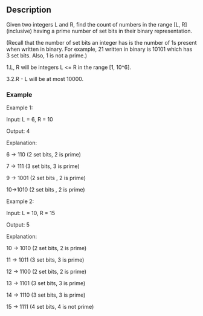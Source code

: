 ## Description

Given two integers L and R, find the count of numbers in the range [L, R] (inclusive) having a prime number of set bits in their binary representation.

(Recall that the number of set bits an integer has is the number of 1s present when written in binary. For example, 21 written in binary is 10101 which has 3 set bits. Also, 1 is not a prime.)

1.L, R will be integers L <= R in the range [1, 10^6].

3.2.R - L will be at most 10000.

### Example

Example 1:

Input: L = 6, R = 10

Output: 4

Explanation:

6 -> 110 (2 set bits, 2 is prime)

7 -> 111 (3 set bits, 3 is prime)

9 -> 1001 (2 set bits , 2 is prime)

10->1010 (2 set bits , 2 is prime)

Example 2:

Input: L = 10, R = 15

Output: 5

Explanation:

10 -> 1010 (2 set bits, 2 is prime)

11 -> 1011 (3 set bits, 3 is prime)

12 -> 1100 (2 set bits, 2 is prime)

13 -> 1101 (3 set bits, 3 is prime)

14 -> 1110 (3 set bits, 3 is prime)

15 -> 1111 (4 set bits, 4 is not prime)

